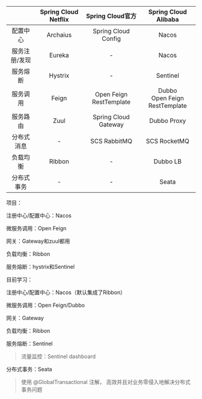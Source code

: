 |               | Spring Cloud Netflix |       Spring Cloud官方       |          Spring Cloud Alibaba           |
| :-----------: | :------------------: | :--------------------------: | :-------------------------------------: |
|   配置中心    |       Archaius       |     Spring Cloud Config      |                  Nacos                  |
| 服务注册/发现 |        Eureka        |              -               |                  Nacos                  |
|   服务熔断    |       Hystrix        |              -               |                Sentinel                 |
|   服务调用    |        Feign         | Open Feign<br />RestTemplate | Dubbo<br />Open Feign<br />RestTemplate |
|   服务路由    |         Zuul         |     Spring Cloud Gateway     |               Dubbo Proxy               |
|  分布式消息   |          -           |         SCS RabbitMQ         |              SCS RocketMQ               |
|   负载均衡    |        Ribbon        |              -               |                Dubbo LB                 |
|  分布式事务   |          -           |              -               |                  Seata                  |



项目：

注册中心/配置中心：Nacos

微服务调用：Open Feign

网关：Gateway和zuul都用

负载均衡：Ribbon

服务熔断：hystrix和Sentinel



目前学习：

注册中心/配置中心：Nacos（默认集成了Ribbon）

微服务调用：Open Feign/Dubbo

网关：Gateway

负载均衡：Ribbon

服务熔断：Sentinel

> 流量监控：Sentinel dashboard

分布式事务：Seata

>   使用 @GlobalTransactional 注解， 高效并且对业务零侵入地解决分布式事务问题 








